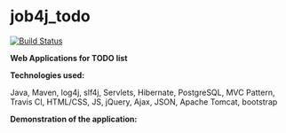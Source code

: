 # job4j_todo

[![Build Status](https://www.travis-ci.com/KirillReal/job4j_todo.svg?branch=master)](https://www.travis-ci.com/KirillReal/job4j_todo)

**Web Applications for TODO list**

**Technologies used:**

Java, Maven, log4j, slf4j, Servlets, Hibernate, PostgreSQL, MVC Pattern, Travis CI, HTML/CSS, JS,
jQuery, Ajax, JSON, Apache Tomcat, bootstrap

**Demonstration of the application:**